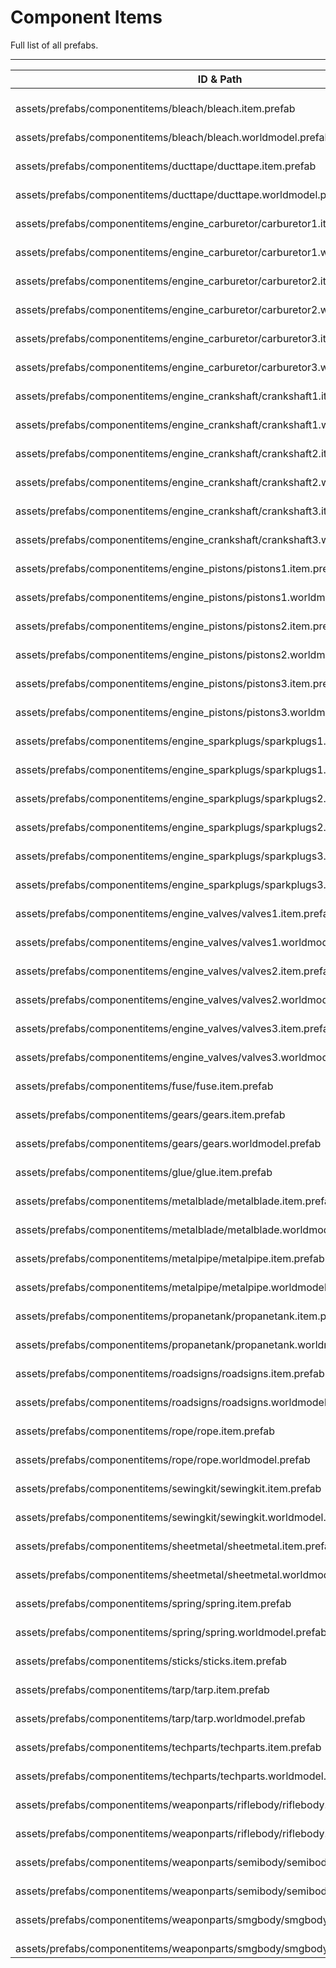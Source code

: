 # Component Items
Full list of all <Badge type="warning" text="65"/> prefabs.

---
| ID & Path |
| --- |
| <a href="#1704637431"><Badge id="1704637431" type="tip" text="#"/></a> <Badge type="tip" text="1704637431"/> <Badge type="info" text="ItemDefinition"/> <br> assets/prefabs/componentitems/bleach/bleach.item.prefab |
| <a href="#3605893480"><Badge id="3605893480" type="tip" text="#"/></a> <Badge type="tip" text="3605893480"/> <Badge type="info" text="WorldModel"/> <Badge type="info" text="WorldModelOutline"/> <Badge type="info" text="ColliderInfo"/> <br> assets/prefabs/componentitems/bleach/bleach.worldmodel.prefab |
| <a href="#3902102511"><Badge id="3902102511" type="tip" text="#"/></a> <Badge type="tip" text="3902102511"/> <Badge type="info" text="ItemDefinition"/> <Badge type="info" text="ItemBlueprint"/> <br> assets/prefabs/componentitems/ducttape/ducttape.item.prefab |
| <a href="#2714542076"><Badge id="2714542076" type="tip" text="#"/></a> <Badge type="tip" text="2714542076"/> <Badge type="info" text="WorldModel"/> <Badge type="info" text="WorldModelOutline"/> <Badge type="info" text="ColliderInfo"/> <br> assets/prefabs/componentitems/ducttape/ducttape.worldmodel.prefab |
| <a href="#3505935647"><Badge id="3505935647" type="tip" text="#"/></a> <Badge type="tip" text="3505935647"/> <Badge type="info" text="ItemDefinition"/> <Badge type="info" text="ItemBlueprint"/> <Badge type="info" text="Rust.Modular.ItemModEngineItem"/> <br> assets/prefabs/componentitems/engine_carburetor/carburetor1.item.prefab |
| <a href="#4133789213"><Badge id="4133789213" type="tip" text="#"/></a> <Badge type="tip" text="4133789213"/> <Badge type="info" text="ColliderInfo"/> <Badge type="info" text="WorldModelOutline"/> <Badge type="info" text="WorldModel"/> <br> assets/prefabs/componentitems/engine_carburetor/carburetor1.worldmodel.prefab |
| <a href="#2856014453"><Badge id="2856014453" type="tip" text="#"/></a> <Badge type="tip" text="2856014453"/> <Badge type="info" text="ItemDefinition"/> <Badge type="info" text="ItemBlueprint"/> <Badge type="info" text="Rust.Modular.ItemModEngineItem"/> <br> assets/prefabs/componentitems/engine_carburetor/carburetor2.item.prefab |
| <a href="#3490859343"><Badge id="3490859343" type="tip" text="#"/></a> <Badge type="tip" text="3490859343"/> <Badge type="info" text="ColliderInfo"/> <Badge type="info" text="WorldModelOutline"/> <Badge type="info" text="WorldModel"/> <br> assets/prefabs/componentitems/engine_carburetor/carburetor2.worldmodel.prefab |
| <a href="#3257072298"><Badge id="3257072298" type="tip" text="#"/></a> <Badge type="tip" text="3257072298"/> <Badge type="info" text="ItemDefinition"/> <Badge type="info" text="ItemBlueprint"/> <Badge type="info" text="Rust.Modular.ItemModEngineItem"/> <br> assets/prefabs/componentitems/engine_carburetor/carburetor3.item.prefab |
| <a href="#1843465905"><Badge id="1843465905" type="tip" text="#"/></a> <Badge type="tip" text="1843465905"/> <Badge type="info" text="WorldModelOutline"/> <Badge type="info" text="WorldModel"/> <Badge type="info" text="ColliderInfo"/> <br> assets/prefabs/componentitems/engine_carburetor/carburetor3.worldmodel.prefab |
| <a href="#885434267"><Badge id="885434267" type="tip" text="#"/></a> <Badge type="tip" text="885434267"/> <Badge type="info" text="ItemDefinition"/> <Badge type="info" text="ItemBlueprint"/> <Badge type="info" text="Rust.Modular.ItemModEngineItem"/> <br> assets/prefabs/componentitems/engine_crankshaft/crankshaft1.item.prefab |
| <a href="#95287270"><Badge id="95287270" type="tip" text="#"/></a> <Badge type="tip" text="95287270"/> <Badge type="info" text="ColliderInfo"/> <Badge type="info" text="WorldModel"/> <Badge type="info" text="WorldModelOutline"/> <br> assets/prefabs/componentitems/engine_crankshaft/crankshaft1.worldmodel.prefab |
| <a href="#3514282533"><Badge id="3514282533" type="tip" text="#"/></a> <Badge type="tip" text="3514282533"/> <Badge type="info" text="ItemDefinition"/> <Badge type="info" text="ItemBlueprint"/> <Badge type="info" text="Rust.Modular.ItemModEngineItem"/> <br> assets/prefabs/componentitems/engine_crankshaft/crankshaft2.item.prefab |
| <a href="#3479634016"><Badge id="3479634016" type="tip" text="#"/></a> <Badge type="tip" text="3479634016"/> <Badge type="info" text="ColliderInfo"/> <Badge type="info" text="WorldModel"/> <Badge type="info" text="WorldModelOutline"/> <br> assets/prefabs/componentitems/engine_crankshaft/crankshaft2.worldmodel.prefab |
| <a href="#4236723317"><Badge id="4236723317" type="tip" text="#"/></a> <Badge type="tip" text="4236723317"/> <Badge type="info" text="ItemDefinition"/> <Badge type="info" text="ItemBlueprint"/> <Badge type="info" text="Rust.Modular.ItemModEngineItem"/> <br> assets/prefabs/componentitems/engine_crankshaft/crankshaft3.item.prefab |
| <a href="#1426332469"><Badge id="1426332469" type="tip" text="#"/></a> <Badge type="tip" text="1426332469"/> <Badge type="info" text="ColliderInfo"/> <Badge type="info" text="WorldModel"/> <Badge type="info" text="WorldModelOutline"/> <br> assets/prefabs/componentitems/engine_crankshaft/crankshaft3.worldmodel.prefab |
| <a href="#3917041413"><Badge id="3917041413" type="tip" text="#"/></a> <Badge type="tip" text="3917041413"/> <Badge type="info" text="ItemDefinition"/> <Badge type="info" text="ItemBlueprint"/> <Badge type="info" text="Rust.Modular.ItemModEngineItem"/> <br> assets/prefabs/componentitems/engine_pistons/pistons1.item.prefab |
| <a href="#3271579084"><Badge id="3271579084" type="tip" text="#"/></a> <Badge type="tip" text="3271579084"/> <Badge type="info" text="WorldModelOutline"/> <Badge type="info" text="ColliderInfo"/> <Badge type="info" text="WorldModel"/> <br> assets/prefabs/componentitems/engine_pistons/pistons1.worldmodel.prefab |
| <a href="#643945700"><Badge id="643945700" type="tip" text="#"/></a> <Badge type="tip" text="643945700"/> <Badge type="info" text="ItemDefinition"/> <Badge type="info" text="ItemBlueprint"/> <Badge type="info" text="Rust.Modular.ItemModEngineItem"/> <br> assets/prefabs/componentitems/engine_pistons/pistons2.item.prefab |
| <a href="#2293644076"><Badge id="2293644076" type="tip" text="#"/></a> <Badge type="tip" text="2293644076"/> <Badge type="info" text="ColliderInfo"/> <Badge type="info" text="WorldModelOutline"/> <Badge type="info" text="WorldModel"/> <br> assets/prefabs/componentitems/engine_pistons/pistons2.worldmodel.prefab |
| <a href="#3302053935"><Badge id="3302053935" type="tip" text="#"/></a> <Badge type="tip" text="3302053935"/> <Badge type="info" text="ItemDefinition"/> <Badge type="info" text="ItemBlueprint"/> <Badge type="info" text="Rust.Modular.ItemModEngineItem"/> <br> assets/prefabs/componentitems/engine_pistons/pistons3.item.prefab |
| <a href="#2114185458"><Badge id="2114185458" type="tip" text="#"/></a> <Badge type="tip" text="2114185458"/> <Badge type="info" text="ColliderInfo"/> <Badge type="info" text="WorldModelOutline"/> <Badge type="info" text="WorldModel"/> <br> assets/prefabs/componentitems/engine_pistons/pistons3.worldmodel.prefab |
| <a href="#2343587631"><Badge id="2343587631" type="tip" text="#"/></a> <Badge type="tip" text="2343587631"/> <Badge type="info" text="ItemDefinition"/> <Badge type="info" text="ItemBlueprint"/> <Badge type="info" text="Rust.Modular.ItemModEngineItem"/> <br> assets/prefabs/componentitems/engine_sparkplugs/sparkplugs1.item.prefab |
| <a href="#2500683947"><Badge id="2500683947" type="tip" text="#"/></a> <Badge type="tip" text="2500683947"/> <Badge type="info" text="ColliderInfo"/> <Badge type="info" text="WorldModelOutline"/> <Badge type="info" text="WorldModel"/> <br> assets/prefabs/componentitems/engine_sparkplugs/sparkplugs1.worldmodel.prefab |
| <a href="#678777234"><Badge id="678777234" type="tip" text="#"/></a> <Badge type="tip" text="678777234"/> <Badge type="info" text="ItemDefinition"/> <Badge type="info" text="ItemBlueprint"/> <Badge type="info" text="Rust.Modular.ItemModEngineItem"/> <br> assets/prefabs/componentitems/engine_sparkplugs/sparkplugs2.item.prefab |
| <a href="#1820918207"><Badge id="1820918207" type="tip" text="#"/></a> <Badge type="tip" text="1820918207"/> <Badge type="info" text="ColliderInfo"/> <Badge type="info" text="WorldModelOutline"/> <Badge type="info" text="WorldModel"/> <br> assets/prefabs/componentitems/engine_sparkplugs/sparkplugs2.worldmodel.prefab |
| <a href="#367558945"><Badge id="367558945" type="tip" text="#"/></a> <Badge type="tip" text="367558945"/> <Badge type="info" text="ItemDefinition"/> <Badge type="info" text="ItemBlueprint"/> <Badge type="info" text="Rust.Modular.ItemModEngineItem"/> <br> assets/prefabs/componentitems/engine_sparkplugs/sparkplugs3.item.prefab |
| <a href="#2470810283"><Badge id="2470810283" type="tip" text="#"/></a> <Badge type="tip" text="2470810283"/> <Badge type="info" text="ColliderInfo"/> <Badge type="info" text="WorldModelOutline"/> <Badge type="info" text="WorldModel"/> <br> assets/prefabs/componentitems/engine_sparkplugs/sparkplugs3.worldmodel.prefab |
| <a href="#2876939305"><Badge id="2876939305" type="tip" text="#"/></a> <Badge type="tip" text="2876939305"/> <Badge type="info" text="ItemDefinition"/> <Badge type="info" text="ItemBlueprint"/> <Badge type="info" text="Rust.Modular.ItemModEngineItem"/> <br> assets/prefabs/componentitems/engine_valves/valves1.item.prefab |
| <a href="#3488325120"><Badge id="3488325120" type="tip" text="#"/></a> <Badge type="tip" text="3488325120"/> <Badge type="info" text="ColliderInfo"/> <Badge type="info" text="WorldModelOutline"/> <Badge type="info" text="WorldModel"/> <br> assets/prefabs/componentitems/engine_valves/valves1.worldmodel.prefab |
| <a href="#187561383"><Badge id="187561383" type="tip" text="#"/></a> <Badge type="tip" text="187561383"/> <Badge type="info" text="ItemDefinition"/> <Badge type="info" text="ItemBlueprint"/> <Badge type="info" text="Rust.Modular.ItemModEngineItem"/> <br> assets/prefabs/componentitems/engine_valves/valves2.item.prefab |
| <a href="#1429960034"><Badge id="1429960034" type="tip" text="#"/></a> <Badge type="tip" text="1429960034"/> <Badge type="info" text="ColliderInfo"/> <Badge type="info" text="WorldModelOutline"/> <Badge type="info" text="WorldModel"/> <br> assets/prefabs/componentitems/engine_valves/valves2.worldmodel.prefab |
| <a href="#1669095015"><Badge id="1669095015" type="tip" text="#"/></a> <Badge type="tip" text="1669095015"/> <Badge type="info" text="ItemDefinition"/> <Badge type="info" text="ItemBlueprint"/> <Badge type="info" text="Rust.Modular.ItemModEngineItem"/> <br> assets/prefabs/componentitems/engine_valves/valves3.item.prefab |
| <a href="#1829251361"><Badge id="1829251361" type="tip" text="#"/></a> <Badge type="tip" text="1829251361"/> <Badge type="info" text="ColliderInfo"/> <Badge type="info" text="WorldModelOutline"/> <Badge type="info" text="WorldModel"/> <br> assets/prefabs/componentitems/engine_valves/valves3.worldmodel.prefab |
| <a href="#2917620850"><Badge id="2917620850" type="tip" text="#"/></a> <Badge type="tip" text="2917620850"/> <Badge type="info" text="ItemDefinition"/> <Badge type="info" text="ItemBlueprint"/> <br> assets/prefabs/componentitems/fuse/fuse.item.prefab |
| <a href="#3854785074"><Badge id="3854785074" type="tip" text="#"/></a> <Badge type="tip" text="3854785074"/> <Badge type="info" text="ItemDefinition"/> <Badge type="info" text="ItemBlueprint"/> <br> assets/prefabs/componentitems/gears/gears.item.prefab |
| <a href="#918038247"><Badge id="918038247" type="tip" text="#"/></a> <Badge type="tip" text="918038247"/> <Badge type="info" text="WorldModel"/> <Badge type="info" text="WorldModelOutline"/> <Badge type="info" text="ColliderInfo"/> <br> assets/prefabs/componentitems/gears/gears.worldmodel.prefab |
| <a href="#3741422233"><Badge id="3741422233" type="tip" text="#"/></a> <Badge type="tip" text="3741422233"/> <Badge type="info" text="ItemDefinition"/> <br> assets/prefabs/componentitems/glue/glue.item.prefab |
| <a href="#2303074732"><Badge id="2303074732" type="tip" text="#"/></a> <Badge type="tip" text="2303074732"/> <Badge type="info" text="ItemDefinition"/> <Badge type="info" text="ItemBlueprint"/> <br> assets/prefabs/componentitems/metalblade/metalblade.item.prefab |
| <a href="#811061564"><Badge id="811061564" type="tip" text="#"/></a> <Badge type="tip" text="811061564"/> <Badge type="info" text="WorldModel"/> <Badge type="info" text="WorldModelOutline"/> <Badge type="info" text="ColliderInfo"/> <br> assets/prefabs/componentitems/metalblade/metalblade.worldmodel.prefab |
| <a href="#3991866558"><Badge id="3991866558" type="tip" text="#"/></a> <Badge type="tip" text="3991866558"/> <Badge type="info" text="ItemDefinition"/> <Badge type="info" text="ItemBlueprint"/> <br> assets/prefabs/componentitems/metalpipe/metalpipe.item.prefab |
| <a href="#1710469090"><Badge id="1710469090" type="tip" text="#"/></a> <Badge type="tip" text="1710469090"/> <Badge type="info" text="WorldModel"/> <Badge type="info" text="WorldModelOutline"/> <Badge type="info" text="ColliderInfo"/> <br> assets/prefabs/componentitems/metalpipe/metalpipe.worldmodel.prefab |
| <a href="#1170798056"><Badge id="1170798056" type="tip" text="#"/></a> <Badge type="tip" text="1170798056"/> <Badge type="info" text="ItemDefinition"/> <Badge type="info" text="ItemBlueprint"/> <br> assets/prefabs/componentitems/propanetank/propanetank.item.prefab |
| <a href="#870921476"><Badge id="870921476" type="tip" text="#"/></a> <Badge type="tip" text="870921476"/> <Badge type="info" text="WorldModel"/> <Badge type="info" text="Model"/> <Badge type="info" text="WorldModelOutline"/> <br> assets/prefabs/componentitems/propanetank/propanetank.worldmodel.prefab |
| <a href="#2155071575"><Badge id="2155071575" type="tip" text="#"/></a> <Badge type="tip" text="2155071575"/> <Badge type="info" text="ItemDefinition"/> <Badge type="info" text="ItemBlueprint"/> <br> assets/prefabs/componentitems/roadsigns/roadsigns.item.prefab |
| <a href="#3599259323"><Badge id="3599259323" type="tip" text="#"/></a> <Badge type="tip" text="3599259323"/> <Badge type="info" text="WorldModel"/> <Badge type="info" text="WorldModelOutline"/> <Badge type="info" text="ColliderInfo"/> <br> assets/prefabs/componentitems/roadsigns/roadsigns.worldmodel.prefab |
| <a href="#1953763671"><Badge id="1953763671" type="tip" text="#"/></a> <Badge type="tip" text="1953763671"/> <Badge type="info" text="ItemDefinition"/> <Badge type="info" text="ItemBlueprint"/> <br> assets/prefabs/componentitems/rope/rope.item.prefab |
| <a href="#2726153959"><Badge id="2726153959" type="tip" text="#"/></a> <Badge type="tip" text="2726153959"/> <Badge type="info" text="WorldModel"/> <Badge type="info" text="WorldModelOutline"/> <Badge type="info" text="ColliderInfo"/> <br> assets/prefabs/componentitems/rope/rope.worldmodel.prefab |
| <a href="#3221463229"><Badge id="3221463229" type="tip" text="#"/></a> <Badge type="tip" text="3221463229"/> <Badge type="info" text="ItemDefinition"/> <Badge type="info" text="ItemBlueprint"/> <br> assets/prefabs/componentitems/sewingkit/sewingkit.item.prefab |
| <a href="#3917474831"><Badge id="3917474831" type="tip" text="#"/></a> <Badge type="tip" text="3917474831"/> <Badge type="info" text="WorldModel"/> <Badge type="info" text="WorldModelOutline"/> <Badge type="info" text="ColliderInfo"/> <br> assets/prefabs/componentitems/sewingkit/sewingkit.worldmodel.prefab |
| <a href="#3007643218"><Badge id="3007643218" type="tip" text="#"/></a> <Badge type="tip" text="3007643218"/> <Badge type="info" text="ItemDefinition"/> <Badge type="info" text="ItemBlueprint"/> <br> assets/prefabs/componentitems/sheetmetal/sheetmetal.item.prefab |
| <a href="#1613876292"><Badge id="1613876292" type="tip" text="#"/></a> <Badge type="tip" text="1613876292"/> <Badge type="info" text="WorldModel"/> <Badge type="info" text="WorldModelOutline"/> <Badge type="info" text="ColliderInfo"/> <br> assets/prefabs/componentitems/sheetmetal/sheetmetal.worldmodel.prefab |
| <a href="#3314152625"><Badge id="3314152625" type="tip" text="#"/></a> <Badge type="tip" text="3314152625"/> <Badge type="info" text="ItemDefinition"/> <Badge type="info" text="ItemBlueprint"/> <br> assets/prefabs/componentitems/spring/spring.item.prefab |
| <a href="#799852203"><Badge id="799852203" type="tip" text="#"/></a> <Badge type="tip" text="799852203"/> <Badge type="info" text="WorldModel"/> <Badge type="info" text="WorldModelOutline"/> <Badge type="info" text="ColliderInfo"/> <br> assets/prefabs/componentitems/spring/spring.worldmodel.prefab |
| <a href="#2496355801"><Badge id="2496355801" type="tip" text="#"/></a> <Badge type="tip" text="2496355801"/> <Badge type="info" text="ItemDefinition"/> <Badge type="info" text="ItemBlueprint"/> <br> assets/prefabs/componentitems/sticks/sticks.item.prefab |
| <a href="#1605176581"><Badge id="1605176581" type="tip" text="#"/></a> <Badge type="tip" text="1605176581"/> <Badge type="info" text="ItemDefinition"/> <Badge type="info" text="ItemBlueprint"/> <Badge type="info" text="ItemModFishable"/> <br> assets/prefabs/componentitems/tarp/tarp.item.prefab |
| <a href="#1782886546"><Badge id="1782886546" type="tip" text="#"/></a> <Badge type="tip" text="1782886546"/> <Badge type="info" text="WorldModel"/> <Badge type="info" text="WorldModelOutline"/> <Badge type="info" text="ColliderInfo"/> <br> assets/prefabs/componentitems/tarp/tarp.worldmodel.prefab |
| <a href="#1129279227"><Badge id="1129279227" type="tip" text="#"/></a> <Badge type="tip" text="1129279227"/> <Badge type="info" text="ItemDefinition"/> <Badge type="info" text="ItemBlueprint"/> <br> assets/prefabs/componentitems/techparts/techparts.item.prefab |
| <a href="#2016154341"><Badge id="2016154341" type="tip" text="#"/></a> <Badge type="tip" text="2016154341"/> <Badge type="info" text="WorldModel"/> <Badge type="info" text="WorldModelOutline"/> <Badge type="info" text="ColliderInfo"/> <br> assets/prefabs/componentitems/techparts/techparts.worldmodel.prefab |
| <a href="#1944933868"><Badge id="1944933868" type="tip" text="#"/></a> <Badge type="tip" text="1944933868"/> <Badge type="info" text="ItemDefinition"/> <Badge type="info" text="ItemBlueprint"/> <br> assets/prefabs/componentitems/weaponparts/riflebody/riflebody.item.prefab |
| <a href="#2819013357"><Badge id="2819013357" type="tip" text="#"/></a> <Badge type="tip" text="2819013357"/> <Badge type="info" text="WorldModel"/> <Badge type="info" text="WorldModelOutline"/> <Badge type="info" text="ColliderInfo"/> <br> assets/prefabs/componentitems/weaponparts/riflebody/riflebody.worldmodel.prefab |
| <a href="#4210394206"><Badge id="4210394206" type="tip" text="#"/></a> <Badge type="tip" text="4210394206"/> <Badge type="info" text="ItemDefinition"/> <Badge type="info" text="ItemBlueprint"/> <br> assets/prefabs/componentitems/weaponparts/semibody/semibody.item.prefab |
| <a href="#226280759"><Badge id="226280759" type="tip" text="#"/></a> <Badge type="tip" text="226280759"/> <Badge type="info" text="WorldModel"/> <Badge type="info" text="WorldModelOutline"/> <Badge type="info" text="ColliderInfo"/> <br> assets/prefabs/componentitems/weaponparts/semibody/semibody.worldmodel.prefab |
| <a href="#521610271"><Badge id="521610271" type="tip" text="#"/></a> <Badge type="tip" text="521610271"/> <Badge type="info" text="ItemDefinition"/> <Badge type="info" text="ItemBlueprint"/> <br> assets/prefabs/componentitems/weaponparts/smgbody/smgbody.item.prefab |
| <a href="#1888066580"><Badge id="1888066580" type="tip" text="#"/></a> <Badge type="tip" text="1888066580"/> <Badge type="info" text="WorldModel"/> <Badge type="info" text="WorldModelOutline"/> <Badge type="info" text="ColliderInfo"/> <br> assets/prefabs/componentitems/weaponparts/smgbody/smgbody.worldmodel.prefab |
